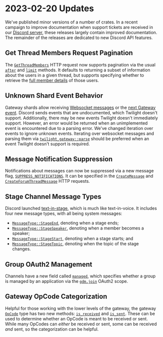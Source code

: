 # 2023-02-20 Updates

We've published minor versions of a number of crates. In a recent campaign to
improve documentation when support tickets are received in our [Discord server],
these releases largely contain improved documentation. The remainder of the
releases are dedicated to new Discord API features.

## Get Thread Members Request Pagination

The [`GetThreadMembers`] HTTP request now supports pagination via the usual
[`after`][`GetThreadMembers::after`] and [`limit`][`GetThreadMembers::limit`]
methods. It defaults to returning a subset of information about the users in a
given thread, but supports specifying whether to retrieve the
[full member details][`GetThreadMembers::with_member`] of those users.

## Unknown Shard Event Behavior

Gateway shards allow receiving [Websocket messages][`Shard::next_message`] or
the [next Gateway event][`Shard::next_event`]. Discord sends events that are
undocumented, which Twilight doesn't support. Additionally, there may be new
events Twilight doesn't immediately support. However, an error would be returned
when an unimplemented event is encountered due to a parsing error. We've changed
iteration over events to ignore unknown events. Iterating over websocket
messages and parsing them via [`twilight_gateway::parse`] should be preferred
when an event Twilight doesn't support is required.

## Message Notification Suppression

Notifications about messages can now be suppressed via a new message flag,
[`SUPPRESS_NOTIFICATIONS`][`MessageFlags::SUPPRESS_NOTIFICATIONS`]. It can be
specified in the [`CreateMessage`][`CreateMessage::flags`] and
[`CreateForumThreadMessage`][`CreateForumThreadMessage::flags`] HTTP requests.

## Stage Channel Message Types

Discord launched [text-in-stage], which is much like text-in-voice. It includes
four new message types, with all being system messages:

- [`MessageType::StageEnd`], denoting when a stage ends;
- [`MessageType::StageSpeaker`], denoting when a member becomes a speaker;
- [`MessageType::StageStart`], denoting when a stage starts; and
- [`MessageType::StageTopic`], denoting when the topic of the stage changes.

## Group OAuth2 Management

Channels have a new field called [`managed`][`Channel::managed`], which specifies
whether a group is managed by an application via the [`gdm.join`] OAuth2 scope.

## Gateway OpCode Categorization

Helpful for those working with the lower levels of the gateway, the gateway
[`OpCode`] type has two new methods: [`is_received`][`OpCode::is_received`] and
[`is_sent`][`OpCode::is_sent`]. These can be used to determine whether an OpCode
is meant to be received or sent. While many OpCodes can *either* be received or
sent, some can be received *and* sent, so the categorization can be helpful.

[`Channel::managed`]: https://docs.rs/twilight-model/0.15.1/twilight_model/channel/struct.Channel.html#structfield.managed
[`CreateForumThreadMessage::flags`]: https://docs.rs/twilight-http/0.15.1/twilight_http/request/channel/thread/create_forum_thread/struct.CreateForumThreadMessage.html#method.flags
[`CreateMessage::flags`]: https://docs.rs/twilight-http/0.15.1/twilight_http/request/channel/message/create_message/struct.CreateMessage.html#method.flags
[`GetThreadMembers`]: https://docs.rs/twilight-http/0.15.1/twilight_http/request/channel/thread/struct.GetThreadMembers.html
[`GetThreadMembers::after`]: https://docs.rs/twilight-http/0.15.1/twilight_http/request/channel/thread/struct.GetThreadMembers.html#method.after
[`GetThreadMembers::limit`]: https://docs.rs/twilight-http/0.15.1/twilight_http/request/channel/thread/struct.GetThreadMembers.html#method.limit
[`GetThreadMembers::with_member`]: https://docs.rs/twilight-http/0.15.1/twilight_http/request/channel/thread/struct.GetThreadMembers.html#method.with_member
[`MessageFlags::SUPPRESS_NOTIFICATIONS`]: https://docs.rs/twilight-model/0.15.1/twilight_model/channel/message/struct.MessageFlags.html#associatedconstant.SUPPRESS_NOTIFICATIONS
[`MessageType::StageEnd`]: https://docs.rs/twilight-model/0.15.1/twilight_model/channel/message/enum.MessageType.html#variant.StageEnd
[`MessageType::StageSpeaker`]: https://docs.rs/twilight-model/0.15.1/twilight_model/channel/message/enum.MessageType.html#variant.StageSpeaker
[`MessageType::StageStart`]: https://docs.rs/twilight-model/0.15.1/twilight_model/channel/message/enum.MessageType.html#variant.StageStart
[`MessageType::StageTopic`]: https://docs.rs/twilight-model/0.15.1/twilight_model/channel/message/enum.MessageType.html#variant.StageTopic
[`OpCode`]: https://docs.rs/twilight-model/0.15.1/twilight_model/gateway/enum.OpCode.html
[`OpCode::is_received`]: https://docs.rs/twilight-model/0.15.1/twilight_model/gateway/enum.OpCode.html#method.is_received
[`OpCode::is_sent`]: https://docs.rs/twilight-model/0.15.1/twilight_model/gateway/enum.OpCode.html#method.is_sent
[`Shard::next_event`]: https://docs.rs/twilight-gateway/0.15.1/twilight_gateway/struct.Shard.html#method.next_event
[`Shard::next_message`]: https://docs.rs/twilight-gateway/0.15.1/twilight_gateway/struct.Shard.html#method.next_message
[`gdm.join`]: https://docs.rs/twilight-model/0.15.1/twilight_model/oauth/scope/constant.GDM_JOIN.html
[`twilight_gateway::parse`]: https://docs.rs/twilight-gateway/0.15.1/twilight_gateway/fn.parse.html
[Discord server]: https://discord.gg/twilight-rs
[text-in-stage]: https://discord.com/blog/introducing-video-screen-share-text-chat-support-for-stage-channels

